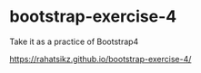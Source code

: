 # bootstrap-exercise-4
Take it as a practice of Bootstrap4


https://rahatsikz.github.io/bootstrap-exercise-4/
